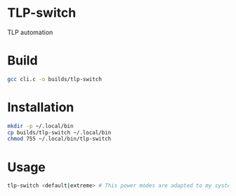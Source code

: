 # TLP-switch
 TLP automation

# Build
```bash
gcc cli.c -o builds/tlp-switch
```
# Installation
```bash
mkdir -p ~/.local/bin
cp builds/tlp-switch ~/.local/bin
chmod 755 ~/.local/bin/tlp-switch
```
# Usage
```bash
tlp-switch <default|extreme> # This power modes are adapted to my system!
```